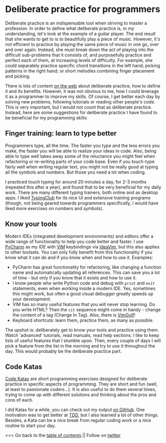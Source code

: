 # Deliberate practice for programmers

Deliberate practice is an indispensable tool when striving to master a profession.
In order to define what deliberate practice is, in my understanding, let's look at the example of a guitar player.
The end result that she wants to get to is to beautifully play a piece of music.
However, it's not efficient to practice by playing the same piece of music in one go, over and over again.
Instead, she must break down the act of playing into the difficult sub-problems that it consists of, 
and purposefully practice and perfect each of them, at increasing levels of difficulty.
For example, she could separately practice specific chord transitions in the left hand;
picking patterns in the right hand; or short melodies combining finger placement and picking.

There is lots of content [on the web](https://duckduckgo.com/?t=ffab&q=deliberate+practice)
about deliberate practice, how to define it and its benefits.
However, it was not obvious to me, how I could leverage it as a programmer to improve my skills.
Of course, I get better each day by solving new problems, following tutorials or reading other people's code.
This is very important, but I would not count that as deliberate practice.
Instead, here are some suggestions for deliberate practice I have found to be beneficial for my programming skills:


## Finger training: learn to type better

Programmers type, all the time.
The faster you type and the less errors you make, the faster you will be able to realize your ideas in code.
Also, being able to type well takes away some of the reluctance you might feel when refactoring or re-writing
parts of your code base.
Even if you touch-type fairly well when writing regular text, you might not be really good at typing all the symbols
and numbers. But those you need a lot when coding. 

I practiced touch typing for around 20 minutes a day, for 2-3 months (repeated this after a year), and found
that to be very beneficial for my daily work.
There are many different typing trainers, both online and as desktop apps.
I liked [TypingClub](https://www.typingclub.com/) for its nice UI and extensive training programs
(though, not being geared towards programmers specifically, I would have liked more exercises on numbers and symbols).


## Know your tools

Modern IDEs (integrated development environments) and editors offer a wide range of functionality to help you code better and faster.
I use [PyCharm](https://www.jetbrains.com/pycharm/) as my IDE with [VIM](https://www.vim.org/) keybindings via [IdeaVim](https://plugins.jetbrains.com/plugin/164-ideavim),
but this also applies to other toolsets.
You can only fully benefit from this functionality if you know what it can do and if you know when and how to use it.
Examples:

* PyCharm has great functionality for refactoring, like changing a function name and automatically updating all references.
  This can save you a lot of time - but only if you know that it exists and how to use it.
* I know people who write Python code and debug with ``print`` and ``exit`` statements, even when working inside a modern IDE.
  Yes, sometimes this might work, but often a good visual debugger greatly speeds up your development.
* VIM has so many useful features that you will never stop learning. Do you write HTML? Then the ``cit`` sequence might
  come in handy - change the content of a tag (Change In Tag). Also, there is [VimGolf](www.vimgolf.com)!
* Keyboard shortcuts: learn them, practice them, as many as possible.
  
The upshot is: deliberately get to know your tools and practice using them.
Watch 'advanced' tutorials, read manuals, read help sections.
I like to keep lists of useful features that I stumble upon.
Then, every couple of days I will pick a feature from the list in the morning and try to use it throughout the day.
This would probably be the deliberate practice part.


## Code Katas

[Code Katas](http://codekata.com/) are short programming exercises designed for deliberate practice in
specific aspects of programming.
They are short and fun (well, at least to passionate coders...).
It is also useful to do them several times, trying to come up with different solutions and thinking 
about the pros and cons of each.

I did Katas for a while, you can check out my output [on GitHub](https://github.com/ehansis/dojo).
One motivation was to get better at [TDD](https://en.wikipedia.org/wiki/Test-driven_development), 
but I also learned a lot of other things.
Besides, a Kata can be a nice break from regular coding work or a nice routine to start your day.

<<< Go back to the [table of contents](../README.md) || Follow on [twitter](https://twitter.com/EberhardHansis)